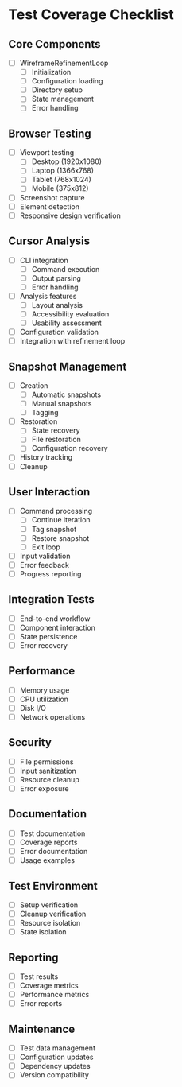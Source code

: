 # Test Coverage Checklist

## Core Components
- [ ] WireframeRefinementLoop
  - [ ] Initialization
  - [ ] Configuration loading
  - [ ] Directory setup
  - [ ] State management
  - [ ] Error handling

## Browser Testing
- [ ] Viewport testing
  - [ ] Desktop (1920x1080)
  - [ ] Laptop (1366x768)
  - [ ] Tablet (768x1024)
  - [ ] Mobile (375x812)
- [ ] Screenshot capture
- [ ] Element detection
- [ ] Responsive design verification

## Cursor Analysis
- [ ] CLI integration
  - [ ] Command execution
  - [ ] Output parsing
  - [ ] Error handling
- [ ] Analysis features
  - [ ] Layout analysis
  - [ ] Accessibility evaluation
  - [ ] Usability assessment
- [ ] Configuration validation
- [ ] Integration with refinement loop

## Snapshot Management
- [ ] Creation
  - [ ] Automatic snapshots
  - [ ] Manual snapshots
  - [ ] Tagging
- [ ] Restoration
  - [ ] State recovery
  - [ ] File restoration
  - [ ] Configuration recovery
- [ ] History tracking
- [ ] Cleanup

## User Interaction
- [ ] Command processing
  - [ ] Continue iteration
  - [ ] Tag snapshot
  - [ ] Restore snapshot
  - [ ] Exit loop
- [ ] Input validation
- [ ] Error feedback
- [ ] Progress reporting

## Integration Tests
- [ ] End-to-end workflow
- [ ] Component interaction
- [ ] State persistence
- [ ] Error recovery

## Performance
- [ ] Memory usage
- [ ] CPU utilization
- [ ] Disk I/O
- [ ] Network operations

## Security
- [ ] File permissions
- [ ] Input sanitization
- [ ] Resource cleanup
- [ ] Error exposure

## Documentation
- [ ] Test documentation
- [ ] Coverage reports
- [ ] Error documentation
- [ ] Usage examples

## Test Environment
- [ ] Setup verification
- [ ] Cleanup verification
- [ ] Resource isolation
- [ ] State isolation

## Reporting
- [ ] Test results
- [ ] Coverage metrics
- [ ] Performance metrics
- [ ] Error reports

## Maintenance
- [ ] Test data management
- [ ] Configuration updates
- [ ] Dependency updates
- [ ] Version compatibility
